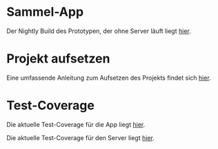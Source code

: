 # Sammel-App

Der Nightly Build des Prototypen, der ohne Server läuft liegt [hier](https://gitlab.com/kybernetik/sammel-app/-/jobs/artifacts/master/raw/downloads/sammel_app/sammel-app-nightly.apk?job=build_android_apk).

# Projekt aufsetzen

Eine umfassende Anleitung zum Aufsetzen des Projekts findet sich [hier](https://gitlab.com/kybernetik/sammel-app/wikis/Projekt-aufsetzen).

# Test-Coverage

Die aktuelle Test-Coverage für die App liegt [hier](https://kybernetik.gitlab.io/sammel-app/coverage/app).

Die aktuelle Test-Coverage für den Server liegt [hier](https://kybernetik.gitlab.io/sammel-app/coverage/server).